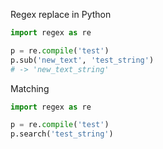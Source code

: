 Regex replace in Python

```python
import regex as re

p = re.compile('test')
p.sub('new_text', 'test_string')
# -> 'new_text_string'
```

Matching

```python
import regex as re

p = re.compile('test')
p.search('test_string')
```



